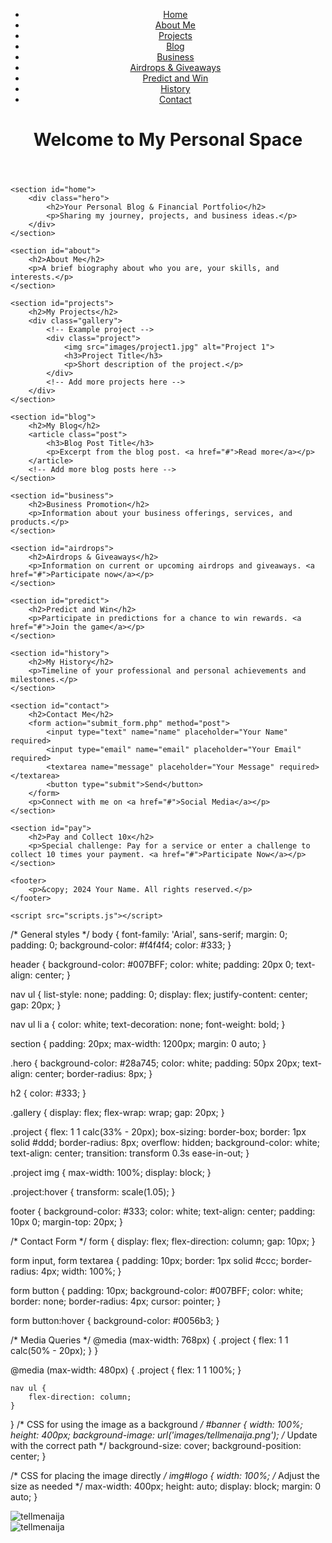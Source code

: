 <!DOCTYPE html>
<html lang="en">
<head>
    <meta charset="UTF-8">
    <meta name="viewport" content="width=device-width, initial-scale=1.0">
    <title>vizzyseen - Personal Blog & Portfolio</title>
    <link rel="stylesheet" href="styles.css">
    <link rel="icon" href="favicon.ico" type="image/x-icon">
</head>
<body>
    <header>
        <nav>
            <ul>
                <li><a href="#home">Home</a></li>
                <li><a href="#about">About Me</a></li>
                <li><a href="#projects">Projects</a></li>
                <li><a href="#blog">Blog</a></li>
                <li><a href="#business">Business</a></li>
                <li><a href="#airdrops">Airdrops & Giveaways</a></li>
                <li><a href="#predict">Predict and Win</a></li>
                <li><a href="#history">History</a></li>
                <li><a href="#contact">Contact</a></li>
            </ul>
        </nav>
        <h1>Welcome to My Personal Space</h1>
    </header>

    <section id="home">
        <div class="hero">
            <h2>Your Personal Blog & Financial Portfolio</h2>
            <p>Sharing my journey, projects, and business ideas.</p>
        </div>
    </section>

    <section id="about">
        <h2>About Me</h2>
        <p>A brief biography about who you are, your skills, and interests.</p>
    </section>

    <section id="projects">
        <h2>My Projects</h2>
        <div class="gallery">
            <!-- Example project -->
            <div class="project">
                <img src="images/project1.jpg" alt="Project 1">
                <h3>Project Title</h3>
                <p>Short description of the project.</p>
            </div>
            <!-- Add more projects here -->
        </div>
    </section>

    <section id="blog">
        <h2>My Blog</h2>
        <article class="post">
            <h3>Blog Post Title</h3>
            <p>Excerpt from the blog post. <a href="#">Read more</a></p>
        </article>
        <!-- Add more blog posts here -->
    </section>

    <section id="business">
        <h2>Business Promotion</h2>
        <p>Information about your business offerings, services, and products.</p>
    </section>

    <section id="airdrops">
        <h2>Airdrops & Giveaways</h2>
        <p>Information on current or upcoming airdrops and giveaways. <a href="#">Participate now</a></p>
    </section>

    <section id="predict">
        <h2>Predict and Win</h2>
        <p>Participate in predictions for a chance to win rewards. <a href="#">Join the game</a></p>
    </section>

    <section id="history">
        <h2>My History</h2>
        <p>Timeline of your professional and personal achievements and milestones.</p>
    </section>

    <section id="contact">
        <h2>Contact Me</h2>
        <form action="submit_form.php" method="post">
            <input type="text" name="name" placeholder="Your Name" required>
            <input type="email" name="email" placeholder="Your Email" required>
            <textarea name="message" placeholder="Your Message" required></textarea>
            <button type="submit">Send</button>
        </form>
        <p>Connect with me on <a href="#">Social Media</a></p>
    </section>

    <section id="pay">
        <h2>Pay and Collect 10x</h2>
        <p>Special challenge: Pay for a service or enter a challenge to collect 10 times your payment. <a href="#">Participate Now</a></p>
    </section>

    <footer>
        <p>&copy; 2024 Your Name. All rights reserved.</p>
    </footer>

    <script src="scripts.js"></script>
</body>
</html>

/* General styles */
body {
    font-family: 'Arial', sans-serif;
    margin: 0;
    padding: 0;
    background-color: #f4f4f4;
    color: #333;
}

header {
    background-color: #007BFF;
    color: white;
    padding: 20px 0;
    text-align: center;
}

nav ul {
    list-style: none;
    padding: 0;
    display: flex;
    justify-content: center;
    gap: 20px;
}

nav ul li a {
    color: white;
    text-decoration: none;
    font-weight: bold;
}

section {
    padding: 20px;
    max-width: 1200px;
    margin: 0 auto;
}

.hero {
    background-color: #28a745;
    color: white;
    padding: 50px 20px;
    text-align: center;
    border-radius: 8px;
}

h2 {
    color: #333;
}

.gallery {
    display: flex;
    flex-wrap: wrap;
    gap: 20px;
}

.project {
    flex: 1 1 calc(33% - 20px);
    box-sizing: border-box;
    border: 1px solid #ddd;
    border-radius: 8px;
    overflow: hidden;
    background-color: white;
    text-align: center;
    transition: transform 0.3s ease-in-out;
}

.project img {
    max-width: 100%;
    display: block;
}

.project:hover {
    transform: scale(1.05);
}

footer {
    background-color: #333;
    color: white;
    text-align: center;
    padding: 10px 0;
    margin-top: 20px;
}

/* Contact Form */
form {
    display: flex;
    flex-direction: column;
    gap: 10px;
}

form input, form textarea {
    padding: 10px;
    border: 1px solid #ccc;
    border-radius: 4px;
    width: 100%;
}

form button {
    padding: 10px;
    background-color: #007BFF;
    color: white;
    border: none;
    border-radius: 4px;
    cursor: pointer;
}

form button:hover {
    background-color: #0056b3;
}

/* Media Queries */
@media (max-width: 768px) {
    .project {
        flex: 1 1 calc(50% - 20px);
    }
}

@media (max-width: 480px) {
    .project {
        flex: 1 1 100%;
    }

    nav ul {
        flex-direction: column;
    }
}
/* CSS for using the image as a background */
#banner {
    width: 100%;
    height: 400px;
    background-image: url('images/tellmenaija.png'); /* Update with the correct path */
    background-size: cover;
    background-position: center;
}

/* CSS for placing the image directly */
img#logo {
    width: 100%; /* Adjust the size as needed */
    max-width: 400px;
    height: auto;
    display: block;
    margin: 0 auto;
}


<div id="banner">
    <!-- This div will have the image as a background -->
</div>

<!-- Or, directly use the image -->
<img id="logo" src="images/tellmenaija.png" alt="tellmenaija">

<!DOCTYPE html>
<html lang="en">
<head>
    <meta charset="UTF-8">
    <meta name="viewport" content="width=device-width, initial-scale=1.0">
    <title>Tellmenaija</title>
    <link rel="stylesheet" href="{% static 'styles.css' %}">
</head>
<body>
    <div id="banner"></div>
    <img id="logo" src="{% static 'images/tellmenaija.png' %}" alt="tellmenaija">
</body>
</html>
